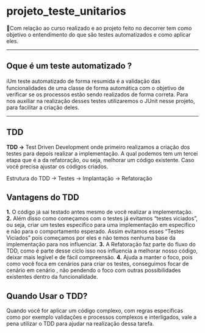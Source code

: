 # projeto_teste_unitarios

:dart:Com relação ao curso realizado e ao projeto feito no decorrer tem como objetivo o entendimento do que são testes automatizados e como aplicar eles.

---
## Oque é um teste automatizado ?

:information_source:Um teste automatizado de forma resumida é a validação das funcionalidades de uma classe de forma automática com o objetivo de verificar se os processos estão sendo realizados de forma correta. Para nos auxiliar na realização desses testes utilizaremos o JUnit nesse projeto, para facilitar a criação deles.

---

## TDD

**TDD →** Test Driven Development onde primeiro realizamos a criação dos testes para depois realizar a implementação. A qual podemos tem um tercei etapa que é a da refatoração, ou seja, melhorar um código existente. Caso você precisa ajustar os códigos criados.

Estrutura do TDD → Testes → Implantação → Refatoração

## Vantagens do TDD

**1.** O código já sai testado antes mesmo de você realizar a implementação.
**2.** Além disso como começamos com o testes já evitamos “testes viciados”, ou seja, criar um testes especifico para uma implementação em especifico e não para o comportamento esperado. Assim evitamos esses “Testes Viciados” pois começamos por eles e não temos nenhuma base da implementação para nos influenciar.
**3.** A Refatoração faz parte do fluxo do TDD, como é parte desse ciclo isso nos influencia a melhorar nosso código, deixar mais legível e de fácil compreensão.
**4.** Ajuda a manter o foco, pois como você foca em cenários para criar os testes, conseguimos focar de cenário em cenário , não pendendo o foco com outras possibilidades existentes dentro da funcionalidade.

## Quando Usar o TDD?

Quando você for aplicar um código complexo, com regras especificas como por exemplo validações e processos complexos e interligados, vale a pena utilizar o TDD para ajudar na realização dessa tarefa.
